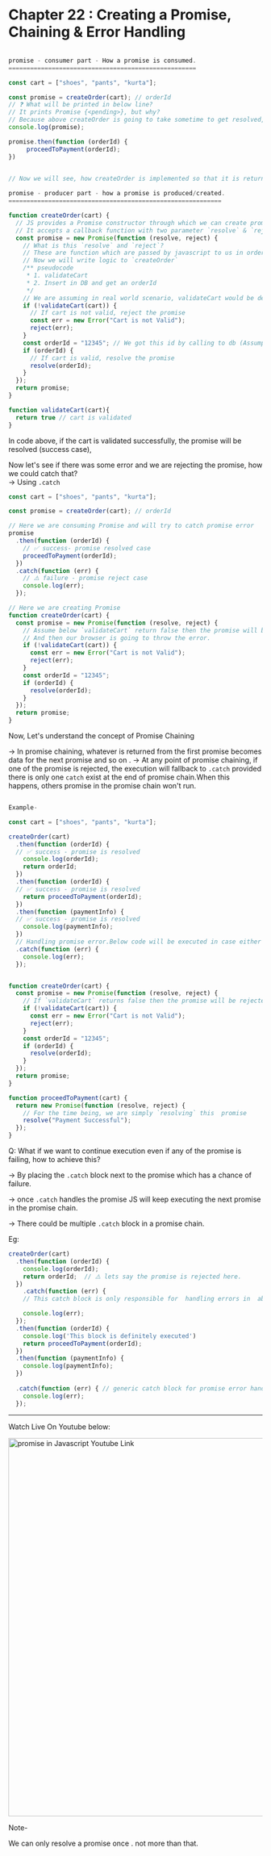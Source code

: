 # Chapter 22 : Creating a Promise, Chaining & Error Handling


```js

promise - consumer part - How a promise is consumed.
====================================================

const cart = ["shoes", "pants", "kurta"];

const promise = createOrder(cart); // orderId
// ❓ What will be printed in below line?
// It prints Promise {<pending>}, but why?
// Because above createOrder is going to take sometime to get resolved, so pending state. But once the promise is resolved,promise attached `.then` calls the callback to get executed.
console.log(promise);

promise.then(function (orderId) {
     proceedToPayment(orderId);
})
 

// Now we will see, how createOrder is implemented so that it is returning a promise.In short we will see, "How we can create Promise" and then return it.

promise - producer part - how a promise is produced/created.
===========================================================

function createOrder(cart) {
  // JS provides a Promise constructor through which we can create promise.
  // It accepts a callback function with two parameter `resolve` & `reject.
  const promise = new Promise(function (resolve, reject) {
    // What is this `resolve` and `reject`?
    // These are function which are passed by javascript to us in order to handle success and failure of function call.
    // Now we will write logic to `createOrder`
    /** pseudocode
     * 1. validateCart
     * 2. Insert in DB and get an orderId
     */
    // We are assuming in real world scenario, validateCart would be defined
    if (!validateCart(cart)) {
      // If cart is not valid, reject the promise
      const err = new Error("Cart is not Valid");
      reject(err);
    }
    const orderId = "12345"; // We got this id by calling to db (Assumption)
    if (orderId) {
      // If cart is valid, resolve the promise
      resolve(orderId);
    }
  });
  return promise;
}

function validateCart(cart){
  return true // cart is validated
}


```

In code above, if the cart is validated successfully, the promise will be resolved (success case),

Now let's see if there was some error and we are rejecting the promise, how we could catch that?  
-> Using `.catch`

```js
const cart = ["shoes", "pants", "kurta"];

const promise = createOrder(cart); // orderId

// Here we are consuming Promise and will try to catch promise error
promise
  .then(function (orderId) {
    // ✅ success- promise resolved case
    proceedToPayment(orderId);
  })
  .catch(function (err) {
    // ⚠️ failure - promise reject case 
    console.log(err);
  });

// Here we are creating Promise
function createOrder(cart) {
  const promise = new Promise(function (resolve, reject) {
    // Assume below `validateCart` return false then the promise will be rejected
    // And then our browser is going to throw the error.
    if (!validateCart(cart)) {
      const err = new Error("Cart is not Valid");
      reject(err);
    }
    const orderId = "12345";
    if (orderId) {
      resolve(orderId);
    }
  });
  return promise;
}
```

Now, Let's understand the concept of Promise Chaining  
 
-> In promise chaining, whatever is returned from the first promise becomes data for the next promise and so on .
-> At any point of promise chaining, if one of the promise is rejected, the execution will fallback to `.catch` provided there is only one `catch` exist at the end of promise chain.When this happens, others promise in the promise chain won't run.

```js

Example-

const cart = ["shoes", "pants", "kurta"];

createOrder(cart)
  .then(function (orderId) {
  // ✅ success - promise is resolved
    console.log(orderId);
    return orderId;
  })
  .then(function (orderId) {
  // ✅ success - promise is resolved
    return proceedToPayment(orderId);
  })
  .then(function (paymentInfo) {
  // ✅ success - promise is resolved
    console.log(paymentInfo);
  })
  // Handling promise error.Below code will be executed in case either one of the above promises is rejected.But in our case intentionally we are resolving all the promises.Thus below code will not be executed.
  .catch(function (err) {
    console.log(err);
  });


function createOrder(cart) {
  const promise = new Promise(function (resolve, reject) {
    // If `validateCart` returns false then the promise will be rejected and then our browser will throw the error if it is not handled properly. For now assume validateCart returns true
    if (!validateCart(cart)) {
      const err = new Error("Cart is not Valid");
      reject(err);
    }
    const orderId = "12345";
    if (orderId) {
      resolve(orderId);
    }
  });
  return promise;
}

function proceedToPayment(cart) {
  return new Promise(function (resolve, reject) {
    // For the time being, we are simply `resolving` this  promise
    resolve("Payment Successful");
  });
}
```


Q: What if we want to continue execution even if any of the promise is failing, how to achieve this?  

-> By placing the `.catch` block next to the promise which has a chance of failure.

-> once `.catch` handles the promise JS will keep executing the next promise in the promise chain.

-> There could be multiple `.catch` block in a promise chain.


Eg:

```js
createOrder(cart)
  .then(function (orderId) {
    console.log(orderId);
    return orderId;  // ⚠️ lets say the promise is rejected here.
  })
    .catch(function (err) {
    // This catch block is only responsible for  handling errors in  above promise or promises along the chain.In our case we have one promise and we encountered error and our catch block here is handling that error.

    console.log(err);
  });
  .then(function (orderId) {
    console.log('This block is definitely executed')
    return proceedToPayment(orderId);
  })
  .then(function (paymentInfo) {
    console.log(paymentInfo);
  }) 
  
  .catch(function (err) { // generic catch block for promise error handling
    console.log(err);
  });
```

<hr>

Watch Live On Youtube below:

<a href="https://www.youtube.com/watch?v=U74BJcr8NeQ&list=PLlasXeu85E9eWOpw9jxHOQyGMRiBZ60aX&index=4&ab_channel=AkshaySaini" target="_blank"><img src="https://img.youtube.com/vi/U74BJcr8NeQ/0.jpg" width="750"
alt="promise in Javascript Youtube Link"/></a>


Note-

We can only resolve a promise once . not more than that. 